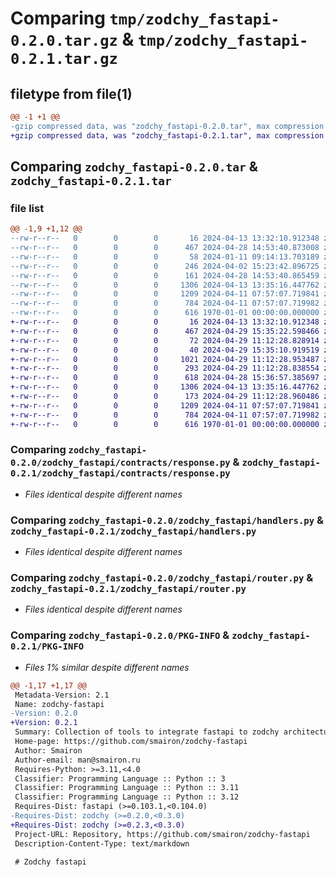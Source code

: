 # Comparing `tmp/zodchy_fastapi-0.2.0.tar.gz` & `tmp/zodchy_fastapi-0.2.1.tar.gz`

## filetype from file(1)

```diff
@@ -1 +1 @@
-gzip compressed data, was "zodchy_fastapi-0.2.0.tar", max compression
+gzip compressed data, was "zodchy_fastapi-0.2.1.tar", max compression
```

## Comparing `zodchy_fastapi-0.2.0.tar` & `zodchy_fastapi-0.2.1.tar`

### file list

```diff
@@ -1,9 +1,12 @@
--rw-r--r--   0        0        0       16 2024-04-13 13:32:10.912348 zodchy_fastapi-0.2.0/README.md
--rw-r--r--   0        0        0      467 2024-04-28 14:53:40.873008 zodchy_fastapi-0.2.0/pyproject.toml
--rw-r--r--   0        0        0       58 2024-01-11 09:14:13.703189 zodchy_fastapi-0.2.0/zodchy_fastapi/__init__.py
--rw-r--r--   0        0        0      246 2024-04-02 15:23:42.896725 zodchy_fastapi-0.2.0/zodchy_fastapi/contracts/__init__.py
--rw-r--r--   0        0        0      161 2024-04-28 14:53:40.865459 zodchy_fastapi-0.2.0/zodchy_fastapi/contracts/request.py
--rw-r--r--   0        0        0     1306 2024-04-13 13:35:16.447762 zodchy_fastapi-0.2.0/zodchy_fastapi/contracts/response.py
--rw-r--r--   0        0        0     1209 2024-04-11 07:57:07.719841 zodchy_fastapi-0.2.0/zodchy_fastapi/handlers.py
--rw-r--r--   0        0        0      784 2024-04-11 07:57:07.719982 zodchy_fastapi-0.2.0/zodchy_fastapi/router.py
--rw-r--r--   0        0        0      616 1970-01-01 00:00:00.000000 zodchy_fastapi-0.2.0/PKG-INFO
+-rw-r--r--   0        0        0       16 2024-04-13 13:32:10.912348 zodchy_fastapi-0.2.1/README.md
+-rw-r--r--   0        0        0      467 2024-04-29 15:35:22.598466 zodchy_fastapi-0.2.1/pyproject.toml
+-rw-r--r--   0        0        0       72 2024-04-29 11:12:28.828914 zodchy_fastapi-0.2.1/zodchy_fastapi/__init__.py
+-rw-r--r--   0        0        0       40 2024-04-29 15:35:10.919519 zodchy_fastapi-0.2.1/zodchy_fastapi/adapters/__init__.py
+-rw-r--r--   0        0        0     1021 2024-04-29 11:12:28.953487 zodchy_fastapi-0.2.1/zodchy_fastapi/adapters/query.py
+-rw-r--r--   0        0        0      293 2024-04-29 11:12:28.838554 zodchy_fastapi-0.2.1/zodchy_fastapi/contracts/__init__.py
+-rw-r--r--   0        0        0      618 2024-04-28 15:36:57.385697 zodchy_fastapi-0.2.1/zodchy_fastapi/contracts/request.py
+-rw-r--r--   0        0        0     1306 2024-04-13 13:35:16.447762 zodchy_fastapi-0.2.1/zodchy_fastapi/contracts/response.py
+-rw-r--r--   0        0        0      173 2024-04-29 11:12:28.960486 zodchy_fastapi-0.2.1/zodchy_fastapi/contracts/tools.py
+-rw-r--r--   0        0        0     1209 2024-04-11 07:57:07.719841 zodchy_fastapi-0.2.1/zodchy_fastapi/handlers.py
+-rw-r--r--   0        0        0      784 2024-04-11 07:57:07.719982 zodchy_fastapi-0.2.1/zodchy_fastapi/router.py
+-rw-r--r--   0        0        0      616 1970-01-01 00:00:00.000000 zodchy_fastapi-0.2.1/PKG-INFO
```

### Comparing `zodchy_fastapi-0.2.0/zodchy_fastapi/contracts/response.py` & `zodchy_fastapi-0.2.1/zodchy_fastapi/contracts/response.py`

 * *Files identical despite different names*

### Comparing `zodchy_fastapi-0.2.0/zodchy_fastapi/handlers.py` & `zodchy_fastapi-0.2.1/zodchy_fastapi/handlers.py`

 * *Files identical despite different names*

### Comparing `zodchy_fastapi-0.2.0/zodchy_fastapi/router.py` & `zodchy_fastapi-0.2.1/zodchy_fastapi/router.py`

 * *Files identical despite different names*

### Comparing `zodchy_fastapi-0.2.0/PKG-INFO` & `zodchy_fastapi-0.2.1/PKG-INFO`

 * *Files 1% similar despite different names*

```diff
@@ -1,17 +1,17 @@
 Metadata-Version: 2.1
 Name: zodchy-fastapi
-Version: 0.2.0
+Version: 0.2.1
 Summary: Collection of tools to integrate fastapi to zodchy architecture
 Home-page: https://github.com/smairon/zodchy-fastapi
 Author: Smairon
 Author-email: man@smairon.ru
 Requires-Python: >=3.11,<4.0
 Classifier: Programming Language :: Python :: 3
 Classifier: Programming Language :: Python :: 3.11
 Classifier: Programming Language :: Python :: 3.12
 Requires-Dist: fastapi (>=0.103.1,<0.104.0)
-Requires-Dist: zodchy (>=0.2.0,<0.3.0)
+Requires-Dist: zodchy (>=0.2.3,<0.3.0)
 Project-URL: Repository, https://github.com/smairon/zodchy-fastapi
 Description-Content-Type: text/markdown
 
 # Zodchy fastapi
```

